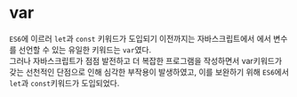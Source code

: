 # var

`ES6`에 이르러 `let`과 `const` 키워드가 도입되기 이전까지는 자바스크립트에서 에서 변수를 선언할 수 있는 유일한 키워드는 `var`였다.  
그러나 자바스크립트가 점점 발전하고 더 복잡한 프로그램을 작성하면서 var키워드가 갖는 선천적인 단점으로 인해 심각한 부작용이 발생하였고, 이를 보완하기 위해 `ES6`에서 `let`과 `const`키워드가 도입되었다.  
